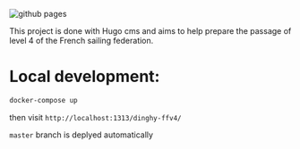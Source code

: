 ![github pages](https://github.com/armandfardeau/dinghy-ffv4/workflows/github%20pages/badge.svg)

This project is done with Hugo cms and aims to help prepare the passage of level 4 of the French sailing federation.

# Local development:
```bash
docker-compose up
```
then visit `http://localhost:1313/dinghy-ffv4/`

`master` branch is deplyed automatically
